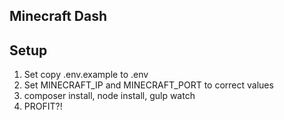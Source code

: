 ## Minecraft Dash

## Setup

1. Set copy .env.example to .env
2. Set MINECRAFT_IP and MINECRAFT_PORT to correct values
3. composer install, node install, gulp watch
4. PROFIT?!
